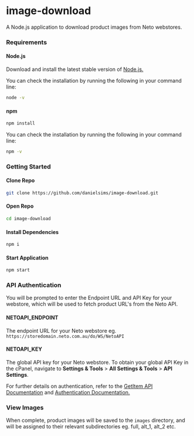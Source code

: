 # image-download

A Node.js application to download product images from Neto webstores.

### Requirements

#### Node.js

Download and install the latest stable version of [Node.js.](https://nodejs.org/en/download/)

You can check the installation by running the following in your command line:

```bash
node -v
```

#### npm

```bash
npm install
```

You can check the installation by running the following in your command line:

```bash
npm -v
```

### Getting Started

#### Clone Repo

```bash
git clone https://github.com/danielsims/image-download.git
```

#### Open Repo

```bash
cd image-download
```

#### Install Dependencies

```bash
npm i
```

#### Start Application

```bash
npm start
```

### API Authentication

You will be prompted to enter the Endpoint URL and API Key for your webstore, which will be used to fetch product URL's from the Neto API.

#### NETOAPI_ENDPOINT

The endpoint URL for your Neto webstore eg. `https://storedomain.neto.com.au/do/WS/NetoAPI`

#### NETOAPI_KEY

The global API key for your Neto webstore. To obtain your global API Key in the cPanel, navigate to **Settings & Tools** > **All Settings & Tools** > **API Settings**.


For further details on authentication, refer to the [GetItem API Documentation](https://developers.neto.com.au/documentation/engineers/api-documentation/products/getitem) and [Authentication Documentation.](https://developers.neto.com.au/documentation/engineers/api-documentation/introduction-and-getting-started/authentication/)


### View Images

When complete, product images will be saved to the `images` directory, and will be assigned to their relevant subdirectories eg. full, alt_1, alt_2 etc.

